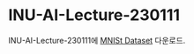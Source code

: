 # INU-AI-Lecture-230111

INU-AI-Lecture-230111에 [MNISt Dataset](https://datahub.io/machine-learning/mnist_784/r/mnist_784.csv) 다운로드.